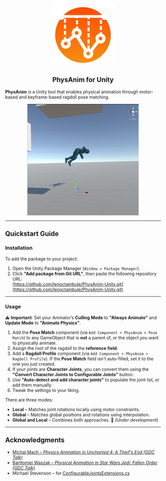 <div align="center">
  <img 
    src="Media~/logo-light.png" 
    alt="Logo"
    height="200px">
</div>

<h2 align="center">
  PhysAnim for Unity
</h2>

**PhysAnim** is a Unity tool that enables physical animation through motor-based and keyframe-based ragdoll pose matching.

<div align="center">
  <img 
    src="Media~/ragdoll.gif" 
    alt="Ragdoll gif">
</div>

---

## Quickstart Guide

### Installation

To add the package to your project:

1. Open the Unity Package Manager (`Window > Package Manager`).
2. Click **"Add package from Git URL"**, then paste the following repository URL:  
   [https://github.com/lenoctambule/PhysAnim-Unity.git](https://github.com/lenoctambule/PhysAnim-Unity.git)

---

### Usage

⚠ **Important**: Set your Animator’s **Culling Mode** to **"Always Animate"** and **Update Mode** to **"Animate Physics"**.

1. Add the **Pose Match** component (via `Add Component > PhysAnim > Pose Match`) to any GameObject that is **not** a parent of, or the object you want to physically animate.
2. Assign the root of the ragdoll to the **reference field**.
3. Add a **Ragdoll Profile** component (via `Add Component > PhysAnim > Ragdoll Profile`). If the **Pose Match** field isn't auto-filled, set it to the one you just created.
4. If your joints are **Character Joints**, you can convert them using the **"Convert Character Joints to Configurable Joints"** button.
5. Use **"Auto-detect and add character joints"** to populate the joint list, or add them manually.
6. Tweak the settings to your liking.

There are three modes:

- **Local** – Matches joint rotations locally using motor constraints.
- **Global** – Matches global positions and rotations using interpolation.
- **Global and Local** – Combines both approaches. :construction_worker: *(Under development)*

---

## Acknowledgments

- [Michal Mach – *Physics Animation in Uncharted 4: A Thief's End (GDC Talk)*](https://www.youtube.com/watch?v=7S-_vuoKgR4)  
- [Bartłomiej Waszak – *Physical Animation in Star Wars Jedi: Fallen Order (GDC Talk)*](https://www.youtube.com/watch?v=TmAU8aPekEo)  
- Michael Stevenson – for [ConfigurableJointsExtensions.cs](https://gist.github.com/mstevenson/7b85893e8caf5ca034e6)
